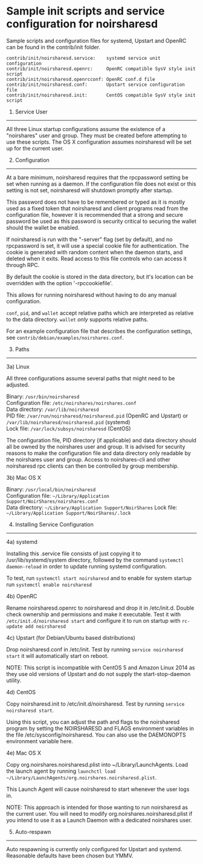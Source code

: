 Sample init scripts and service configuration for noirsharesd
==========================================================

Sample scripts and configuration files for systemd, Upstart and OpenRC
can be found in the contrib/init folder.

    contrib/init/noirsharesd.service:    systemd service unit configuration
    contrib/init/noirsharesd.openrc:     OpenRC compatible SysV style init script
    contrib/init/noirsharesd.openrcconf: OpenRC conf.d file
    contrib/init/noirsharesd.conf:       Upstart service configuration file
    contrib/init/noirsharesd.init:       CentOS compatible SysV style init script

1. Service User
---------------------------------

All three Linux startup configurations assume the existence of a "noirshares" user
and group.  They must be created before attempting to use these scripts.
The OS X configuration assumes noirsharesd will be set up for the current user.

2. Configuration
---------------------------------

At a bare minimum, noirsharesd requires that the rpcpassword setting be set
when running as a daemon.  If the configuration file does not exist or this
setting is not set, noirsharesd will shutdown promptly after startup.

This password does not have to be remembered or typed as it is mostly used
as a fixed token that noirsharesd and client programs read from the configuration
file, however it is recommended that a strong and secure password be used
as this password is security critical to securing the wallet should the
wallet be enabled.

If noirsharesd is run with the "-server" flag (set by default), and no rpcpassword is set,
it will use a special cookie file for authentication. The cookie is generated with random
content when the daemon starts, and deleted when it exits. Read access to this file
controls who can access it through RPC.

By default the cookie is stored in the data directory, but it's location can be overridden
with the option '-rpccookiefile'.

This allows for running noirsharesd without having to do any manual configuration.

`conf`, `pid`, and `wallet` accept relative paths which are interpreted as
relative to the data directory. `wallet` *only* supports relative paths.

For an example configuration file that describes the configuration settings,
see `contrib/debian/examples/noirshares.conf`.

3. Paths
---------------------------------

3a) Linux

All three configurations assume several paths that might need to be adjusted.

Binary:              `/usr/bin/noirsharesd`  
Configuration file:  `/etc/noirshares/noirshares.conf`  
Data directory:      `/var/lib/noirsharesd`  
PID file:            `/var/run/noirsharesd/noirsharesd.pid` (OpenRC and Upstart) or `/var/lib/noirsharesd/noirsharesd.pid` (systemd)  
Lock file:           `/var/lock/subsys/noirsharesd` (CentOS)  

The configuration file, PID directory (if applicable) and data directory
should all be owned by the noirshares user and group.  It is advised for security
reasons to make the configuration file and data directory only readable by the
noirshares user and group.  Access to noirshares-cli and other noirsharesd rpc clients
can then be controlled by group membership.

3b) Mac OS X

Binary:              `/usr/local/bin/noirsharesd`  
Configuration file:  `~/Library/Application Support/NoirShares/noirshares.conf`  
Data directory:      `~/Library/Application Support/NoirShares`
Lock file:           `~/Library/Application Support/NoirShares/.lock`

4. Installing Service Configuration
-----------------------------------

4a) systemd

Installing this .service file consists of just copying it to
/usr/lib/systemd/system directory, followed by the command
`systemctl daemon-reload` in order to update running systemd configuration.

To test, run `systemctl start noirsharesd` and to enable for system startup run
`systemctl enable noirsharesd`

4b) OpenRC

Rename noirsharesd.openrc to noirsharesd and drop it in /etc/init.d.  Double
check ownership and permissions and make it executable.  Test it with
`/etc/init.d/noirsharesd start` and configure it to run on startup with
`rc-update add noirsharesd`

4c) Upstart (for Debian/Ubuntu based distributions)

Drop noirsharesd.conf in /etc/init.  Test by running `service noirsharesd start`
it will automatically start on reboot.

NOTE: This script is incompatible with CentOS 5 and Amazon Linux 2014 as they
use old versions of Upstart and do not supply the start-stop-daemon utility.

4d) CentOS

Copy noirsharesd.init to /etc/init.d/noirsharesd. Test by running `service noirsharesd start`.

Using this script, you can adjust the path and flags to the noirsharesd program by
setting the NOIRSHARESD and FLAGS environment variables in the file
/etc/sysconfig/noirsharesd. You can also use the DAEMONOPTS environment variable here.

4e) Mac OS X

Copy org.noirshares.noirsharesd.plist into ~/Library/LaunchAgents. Load the launch agent by
running `launchctl load ~/Library/LaunchAgents/org.noirshares.noirsharesd.plist`.

This Launch Agent will cause noirsharesd to start whenever the user logs in.

NOTE: This approach is intended for those wanting to run noirsharesd as the current user.
You will need to modify org.noirshares.noirsharesd.plist if you intend to use it as a
Launch Daemon with a dedicated noirshares user.

5. Auto-respawn
-----------------------------------

Auto respawning is currently only configured for Upstart and systemd.
Reasonable defaults have been chosen but YMMV.
